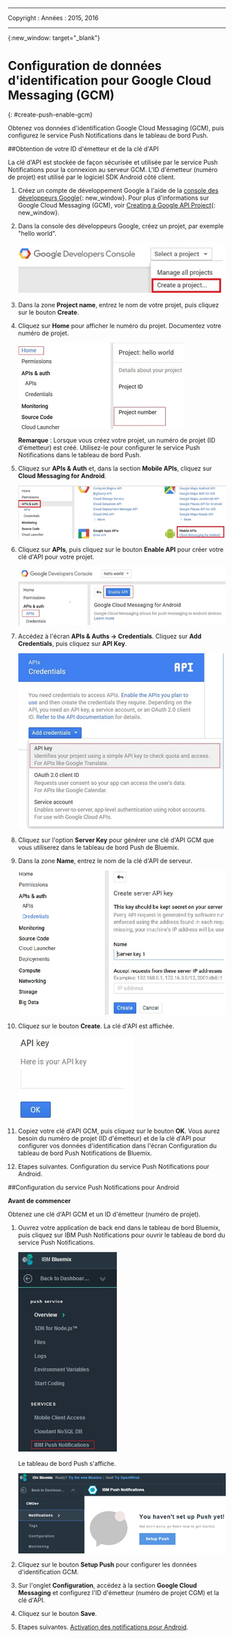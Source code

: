 
---

Copyright :
  Années : 2015, 2016

---

{:new_window: target="_blank"}
# Configuration de données d'identification pour Google Cloud Messaging (GCM)
{: #create-push-enable-gcm}

Obtenez vos données d'identification Google Cloud Messaging (GCM), puis configurez le service Push Notifications dans le tableau de bord Push.

##Obtention de votre ID d'émetteur et de la clé d'API

La clé d'API est stockée de façon sécurisée et utilisée par le service Push Notifications pour la connexion au serveur GCM. L'ID d'émetteur (numéro de projet) est utilisé par le logiciel SDK Android côté client.

1. Créez un compte de développement Google à l'aide de la [console des développeurs Google](https://console.developers.google.com/start){: new_window}. Pour plus d'informations sur Google Cloud Messaging (GCM), voir [Creating a Google API Project](https://developers.google.com/console/help/new/){: new_window}.

2. Dans la console des développeurs Google, créez un projet, par exemple "hello world".

	![Créez un projet](images/gcm_createproject.jpg)

3. Dans la zone **Project name**, entrez le nom de votre projet, puis cliquez sur le bouton **Create**.
4. Cliquez sur **Home** pour afficher le numéro du projet. Documentez votre numéro de projet.

	![Numéro de projet GCM](images/gcm_projectnumber.jpg)

	**Remarque** : Lorsque vous créez votre projet, un numéro de projet (ID d'émetteur) est créé. Utilisez-le pour configurer le service Push Notifications dans le tableau de bord Push.

5. Cliquez sur **APIs & Auth** et, dans la section **Mobile APIs**, cliquez sur **Cloud Messaging for Android**.

	![API](images/gcm_mobileapi.jpg)

6. Cliquez sur **APIs**, puis cliquez sur le bouton **Enable API** pour créer votre clé d'API pour votre projet.

	![Activation d'API](images/gcm_enable_api.jpg)

7. Accédez à l'écran **APIs & Auths -> Credentials**. Cliquez sur **Add Credentials**, puis cliquez sur **API Key**.

	![Données d'identification d'API](images/api_credentials.jpg)

8. Cliquez sur l'option **Server Key** pour générer une clé d'API GCM que vous utiliserez dans le tableau de bord Push de Bluemix.
9. Dans la zone **Name**, entrez le nom de la clé d'API de serveur.

	![Clé de serveur GCM](images/gcm_serverkey.jpg)

10. Cliquez sur le bouton **Create**. 
La clé d'API est affichée.

	![Clé d'API GCM](images/gcm_apikey.jpg)

11. Copiez votre clé d'API GCM, puis cliquez sur le bouton **OK**. Vous aurez besoin du numéro de projet (ID d'émetteur) et de la clé d'API pour configurer vos données d'identification dans l'écran Configuration du tableau de bord Push Notifications de Bluemix. 
12. Etapes suivantes. Configuration du service Push Notifications pour Android.

##Configuration du service Push Notifications pour Android

**Avant de commencer**

Obtenez une clé d'API GCM et un ID d'émetteur (numéro de projet). 

1. Ouvrez votre application de back end dans le tableau de bord Bluemix, puis cliquez sur IBM Push Notifications pour ouvrir le tableau de bord du service Push Notifications.
 
	![Tableau de bord Push](images/bluemixdashboard_push.jpg)

	Le tableau de bord Push s'affiche.
	
	![Configuration de Push](images/setup_push_main.jpg)

2. Cliquez sur le bouton **Setup Push** pour configurer les données d'identification GCM.
1. Sur l'onglet **Configuration**, accédez à la section **Google Cloud Messaging** et configurez l'ID d'émetteur (numéro de projet CGM) et la clé d'API.

4. Cliquez sur le bouton **Save**. 
5. Etapes suivantes. [Activation des notifications pour Android](c_enable_push.html).
